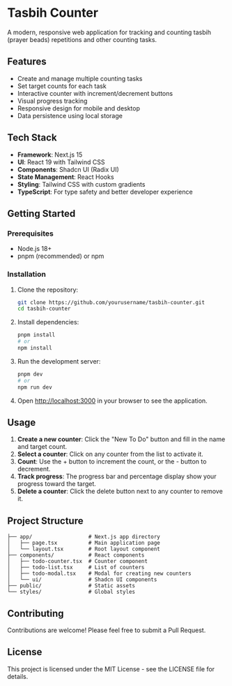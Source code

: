 # Tasbih Counter

A modern, responsive web application for tracking and counting tasbih (prayer beads) repetitions and other counting tasks.

## Features

- Create and manage multiple counting tasks
- Set target counts for each task
- Interactive counter with increment/decrement buttons
- Visual progress tracking
- Responsive design for mobile and desktop
- Data persistence using local storage

## Tech Stack

- **Framework**: Next.js 15
- **UI**: React 19 with Tailwind CSS
- **Components**: Shadcn UI (Radix UI)
- **State Management**: React Hooks
- **Styling**: Tailwind CSS with custom gradients
- **TypeScript**: For type safety and better developer experience

## Getting Started

### Prerequisites

- Node.js 18+ 
- pnpm (recommended) or npm

### Installation

1. Clone the repository:
   ```bash
   git clone https://github.com/yourusername/tasbih-counter.git
   cd tasbih-counter
   ```

2. Install dependencies:
   ```bash
   pnpm install
   # or
   npm install
   ```

3. Run the development server:
   ```bash
   pnpm dev
   # or
   npm run dev
   ```

4. Open [http://localhost:3000](http://localhost:3000) in your browser to see the application.

## Usage

1. **Create a new counter**: Click the "New To Do" button and fill in the name and target count.
2. **Select a counter**: Click on any counter from the list to activate it.
3. **Count**: Use the + button to increment the count, or the - button to decrement.
4. **Track progress**: The progress bar and percentage display show your progress toward the target.
5. **Delete a counter**: Click the delete button next to any counter to remove it.

## Project Structure

```
├── app/                  # Next.js app directory
│   ├── page.tsx          # Main application page
│   └── layout.tsx        # Root layout component
├── components/           # React components
│   ├── todo-counter.tsx  # Counter component
│   ├── todo-list.tsx     # List of counters
│   ├── todo-modal.tsx    # Modal for creating new counters
│   └── ui/               # Shadcn UI components
├── public/               # Static assets
└── styles/               # Global styles
```

## Contributing

Contributions are welcome! Please feel free to submit a Pull Request.

## License

This project is licensed under the MIT License - see the LICENSE file for details. 